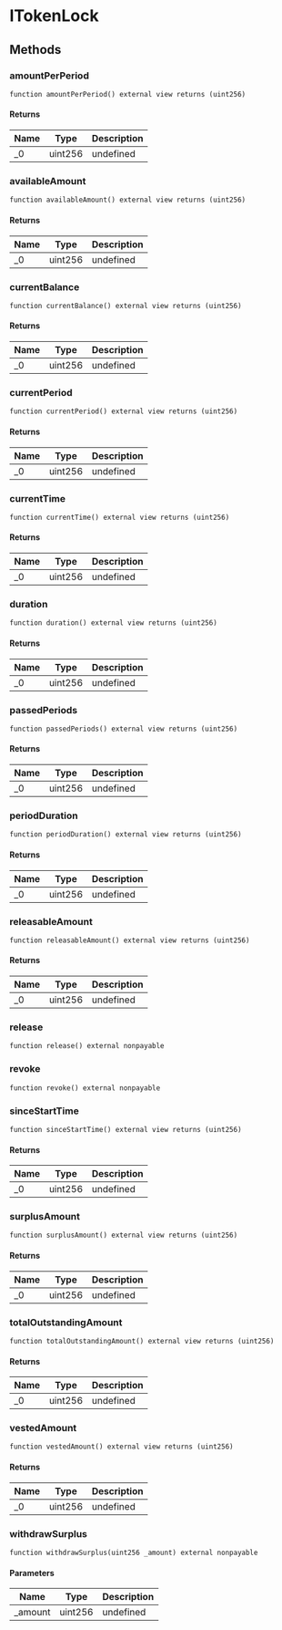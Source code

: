 # ITokenLock









## Methods

### amountPerPeriod

```solidity
function amountPerPeriod() external view returns (uint256)
```






#### Returns

| Name | Type | Description |
|---|---|---|
| _0 | uint256 | undefined |

### availableAmount

```solidity
function availableAmount() external view returns (uint256)
```






#### Returns

| Name | Type | Description |
|---|---|---|
| _0 | uint256 | undefined |

### currentBalance

```solidity
function currentBalance() external view returns (uint256)
```






#### Returns

| Name | Type | Description |
|---|---|---|
| _0 | uint256 | undefined |

### currentPeriod

```solidity
function currentPeriod() external view returns (uint256)
```






#### Returns

| Name | Type | Description |
|---|---|---|
| _0 | uint256 | undefined |

### currentTime

```solidity
function currentTime() external view returns (uint256)
```






#### Returns

| Name | Type | Description |
|---|---|---|
| _0 | uint256 | undefined |

### duration

```solidity
function duration() external view returns (uint256)
```






#### Returns

| Name | Type | Description |
|---|---|---|
| _0 | uint256 | undefined |

### passedPeriods

```solidity
function passedPeriods() external view returns (uint256)
```






#### Returns

| Name | Type | Description |
|---|---|---|
| _0 | uint256 | undefined |

### periodDuration

```solidity
function periodDuration() external view returns (uint256)
```






#### Returns

| Name | Type | Description |
|---|---|---|
| _0 | uint256 | undefined |

### releasableAmount

```solidity
function releasableAmount() external view returns (uint256)
```






#### Returns

| Name | Type | Description |
|---|---|---|
| _0 | uint256 | undefined |

### release

```solidity
function release() external nonpayable
```






### revoke

```solidity
function revoke() external nonpayable
```






### sinceStartTime

```solidity
function sinceStartTime() external view returns (uint256)
```






#### Returns

| Name | Type | Description |
|---|---|---|
| _0 | uint256 | undefined |

### surplusAmount

```solidity
function surplusAmount() external view returns (uint256)
```






#### Returns

| Name | Type | Description |
|---|---|---|
| _0 | uint256 | undefined |

### totalOutstandingAmount

```solidity
function totalOutstandingAmount() external view returns (uint256)
```






#### Returns

| Name | Type | Description |
|---|---|---|
| _0 | uint256 | undefined |

### vestedAmount

```solidity
function vestedAmount() external view returns (uint256)
```






#### Returns

| Name | Type | Description |
|---|---|---|
| _0 | uint256 | undefined |

### withdrawSurplus

```solidity
function withdrawSurplus(uint256 _amount) external nonpayable
```





#### Parameters

| Name | Type | Description |
|---|---|---|
| _amount | uint256 | undefined |





